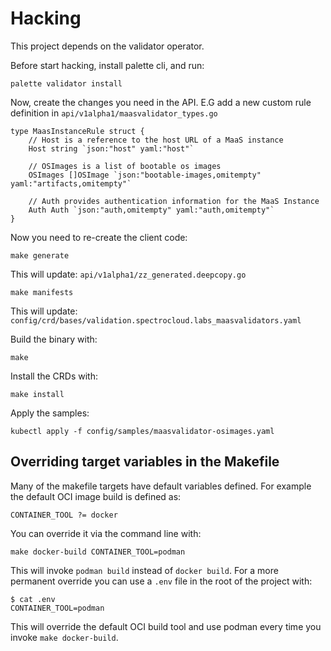 Hacking
=======

This project depends on the validator operator.

Before start hacking, install palette cli, and run:

```
palette validator install
```

Now, create the changes you need in the API. E.G add a new
custom rule definition in `api/v1alpha1/maasvalidator_types.go`

```
type MaasInstanceRule struct {
	// Host is a reference to the host URL of a MaaS instance
	Host string `json:"host" yaml:"host"`

	// OSImages is a list of bootable os images
	OSImages []OSImage `json:"bootable-images,omitempty" yaml:"artifacts,omitempty"`

	// Auth provides authentication information for the MaaS Instance
	Auth Auth `json:"auth,omitempty" yaml:"auth,omitempty"`
}
```

Now you need to re-create the client code:

```
make generate
```
This will update: `api/v1alpha1/zz_generated.deepcopy.go`

```
make manifests
```

This will update: `config/crd/bases/validation.spectrocloud.labs_maasvalidators.yaml`

Build the binary with:
```
make
```

Install the CRDs with:
```
make install
```

Apply the samples:
```
kubectl apply -f config/samples/maasvalidator-osimages.yaml
```

Overriding target variables in the Makefile
-------------------------------------------

Many of the makefile targets have default variables defined. For example the default OCI image build
is defined as:

```
CONTAINER_TOOL ?= docker
```

You can override it via the command line with:

```
make docker-build CONTAINER_TOOL=podman
```

This will invoke `podman build` instead of `docker build`.
For a more permanent override you can use a `.env` file in the root of the project with:

```
$ cat .env
CONTAINER_TOOL=podman
```
This will override the default OCI build tool and use podman every time you invoke `make docker-build`.  
